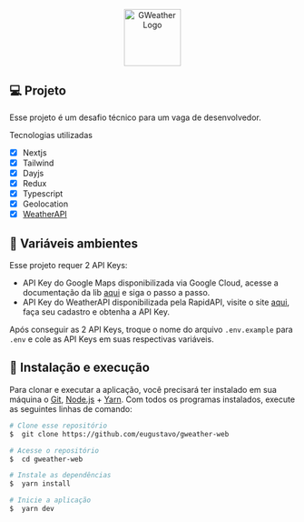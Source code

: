 <p  align="center">
	<img  alt="GWeather Logo"  src="https://github.com/eugustavo/github-badges/assets/25755550/3ad4ee05-7271-4063-94af-a7cb1c233abe"  width="100px" />
</p>

## 💻 Projeto
Esse projeto é um desafio técnico para um vaga de desenvolvedor.

Tecnologias utilizadas

 - [x] Nextjs
 - [x] Tailwind
 - [x] Dayjs
 - [x] Redux
 - [x] Typescript
 - [x] Geolocation
 - [x] [WeatherAPI](https://rapidapi.com/weatherapi/api/weatherapi-com/)
  
## 🔐 Variáveis ambientes
Esse projeto requer 2 API Keys:

 - API Key do Google Maps disponibilizada via Google Cloud, acesse a documentação da lib [aqui](https://tintef.github.io/react-google-places-autocomplete/) e siga o passo a passo.
 - API Key do WeatherAPI disponibilizada pela RapidAPI, visite o site [aqui](https://rapidapi.com/weatherapi/api/weatherapi-com/), faça seu cadastro e obtenha a API Key.

Após conseguir as 2 API Keys, troque o nome do arquivo `.env.example` para `.env` e cole as API Keys em suas respectivas variáveis.

## 🚀 Instalação e execução

Para clonar e executar a aplicação, você precisará ter instalado em sua máquina o [Git](https://git-scm.com), [Node.js](https://nodejs.org) + [Yarn](https://yarnpkg.com). Com todos os programas instalados, execute as seguintes linhas de comando:

```bash
# Clone esse repositório
$  git clone https://github.com/eugustavo/gweather-web

# Acesse o repositório
$  cd gweather-web

# Instale as dependências
$  yarn install

# Inicie a aplicação
$  yarn dev
```
